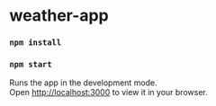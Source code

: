 # weather-app

### `npm install`
### `npm start`

Runs the app in the development mode.\
Open [http://localhost:3000](http://localhost:3000) to view it in your browser.
